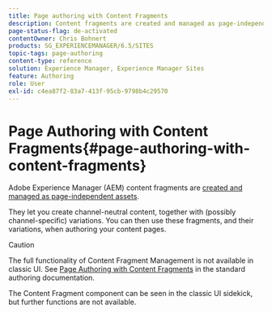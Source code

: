 ```yaml
---
title: Page authoring with Content Fragments
description: Content fragments are created and managed as page-independent assets. They let you create channel-neutral content, together with variations.
page-status-flag: de-activated
contentOwner: Chris Bohnert
products: SG_EXPERIENCEMANAGER/6.5/SITES
topic-tags: page-authoring
content-type: reference
solution: Experience Manager, Experience Manager Sites
feature: Authoring
role: User
exl-id: c4ea87f2-83a7-413f-95cb-9798b4c29570
---
```

# Page Authoring with Content Fragments{#page-authoring-with-content-fragments}

Adobe Experience Manager (AEM) content fragments are [created and managed as page-independent assets](/help/assets/content-fragments/content-fragments.md).

They let you create channel-neutral content, together with (possibly channel-specific) variations. You can then use these fragments, and their variations, when authoring your content pages.

>[!CAUTION]
>
>The full functionality of Content Fragment Management is not available in classic UI. See [Page Authoring with Content Fragments](/help/sites-authoring/content-fragments.md) in the standard authoring documentation.
>
>The Content Fragment component can be seen in the classic UI sidekick, but further functions are not available.
